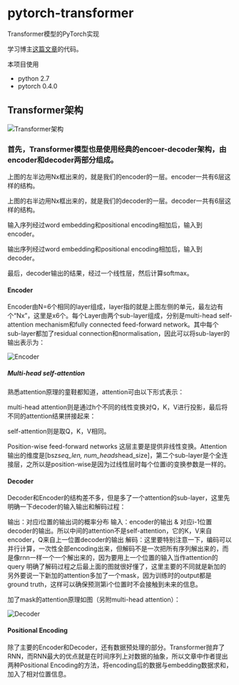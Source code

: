 # pytorch-transformer
Transformer模型的PyTorch实现

学习博主<a href="http://www.jintiankansha.me/t/RcTuLXkjul">这篇文章</a>的代码。

本项目使用
+ python 2.7
+ pytorch 0.4.0

## Transformer架构

![Transformer架构](http://img2.jintiankansha.me/get3?src=http://user-gold-cdn.xitu.io/2018/9/17/165e5814fae0765f?imageView2/0/w/1280/h/960/ignore-error/1)


### 首先，Transformer模型也是使用经典的encoer-decoder架构，由encoder和decoder两部分组成。

上图的左半边用Nx框出来的，就是我们的encoder的一层。encoder一共有6层这样的结构。

上图的右半边用Nx框出来的，就是我们的decoder的一层。decoder一共有6层这样的结构。

输入序列经过word embedding和positional encoding相加后，输入到encoder。

输出序列经过word embedding和positional encoding相加后，输入到decoder。

最后，decoder输出的结果，经过一个线性层，然后计算softmax。

#### Encoder

Encoder由N=6个相同的layer组成，layer指的就是上图左侧的单元，最左边有个“Nx”，这里是x6个。每个Layer由两个sub-layer组成，分别是multi-head self-attention mechanism和fully connected feed-forward network。其中每个sub-layer都加了residual connection和normalisation，因此可以将sub-layer的输出表示为：

![Encoder](https://www.zhihu.com/equation?tex=sub%5C_layer%5C_output+%3D+LayerNorm%28x%2B%28SubLayer%28x%29%29%29+%5C%5C)

##### Multi-head self-attention
熟悉attention原理的童鞋都知道，attention可由以下形式表示：

multi-head attention则是通过h个不同的线性变换对Q，K，V进行投影，最后将不同的attention结果拼接起来：

self-attention则是取Q，K，V相同。

Position-wise feed-forward networks
这层主要是提供非线性变换。Attention输出的维度是[bsz*seq_len, num_heads*head_size]，第二个sub-layer是个全连接层，之所以是position-wise是因为过线性层时每个位置i的变换参数是一样的。

#### Decoder

Decoder和Encoder的结构差不多，但是多了一个attention的sub-layer，这里先明确一下decoder的输入输出和解码过程：

输出：对应i位置的输出词的概率分布
输入：encoder的输出 & 对应i-1位置decoder的输出。所以中间的attention不是self-attention，它的K，V来自encoder，Q来自上一位置decoder的输出
解码：这里要特别注意一下，编码可以并行计算，一次性全部encoding出来，但解码不是一次把所有序列解出来的，而是像rnn一样一个一个解出来的，因为要用上一个位置的输入当作attention的query
明确了解码过程之后最上面的图就很好懂了，这里主要的不同就是新加的另外要说一下新加的attention多加了一个mask，因为训练时的output都是ground truth，这样可以确保预测第i个位置时不会接触到未来的信息。

加了mask的attention原理如图（另附multi-head attention）：

![Decoder](https://pic3.zhimg.com/80/v2-df2ca1b7a60d829245b7b7c37f80a3aa_hd.jpg)


#### Positional Encoding

除了主要的Encoder和Decoder，还有数据预处理的部分。Transformer抛弃了RNN，而RNN最大的优点就是在时间序列上对数据的抽象，所以文章中作者提出两种Positional Encoding的方法，将encoding后的数据与embedding数据求和，加入了相对位置信息。